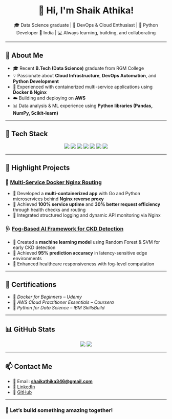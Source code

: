 <h1 align="center">👋 Hi, I'm Shaik Athika!</h1>

<p align="center">
🎓 Data Science graduate | 🚀 DevOps & Cloud Enthusiast | 🐍 Python Developer  
📍 India | 💻 Always learning, building, and collaborating  
</p>

---

## 🚀 About Me
- 🎓 Recent **B.Tech (Data Science)** graduate from RGM College  
- 💡 Passionate about **Cloud Infrastructure**, **DevOps Automation**, and **Python Development**
- 🐳 Experienced with containerized multi-service applications using **Docker & Nginx**
- ☁️ Building and deploying on **AWS**
- 📊 Data analysis & ML experience using **Python libraries (Pandas, NumPy, Scikit-learn)**

---

## 🔧 Tech Stack

<p align="center">
  <img src="https://img.shields.io/badge/-Python-3776AB?style=for-the-badge&logo=python&logoColor=white"/>
  <img src="https://img.shields.io/badge/-Docker-2496ED?style=for-the-badge&logo=docker&logoColor=white"/>
  <img src="https://img.shields.io/badge/-AWS-232F3E?style=for-the-badge&logo=amazonaws&logoColor=white"/>
  <img src="https://img.shields.io/badge/-Jenkins-D24939?style=for-the-badge&logo=jenkins&logoColor=white"/>
  <img src="https://img.shields.io/badge/-Linux-FCC624?style=for-the-badge&logo=linux&logoColor=black"/>
  <img src="https://img.shields.io/badge/-Terraform-7B42BC?style=for-the-badge&logo=terraform&logoColor=white"/>
  <img src="https://img.shields.io/badge/-Git-F05032?style=for-the-badge&logo=git&logoColor=white"/>
</p>

---

## 📌 Highlight Projects

### 🐳 [**Multi-Service Docker Nginx Routing**](https://github.com/Shaik376/multi-service-docker-nginx-routing)
- 🔹 Developed a **multi-containerized app** with Go and Python microservices behind **Nginx reverse proxy**
- 🔹 Achieved **100% service uptime** and **30% better request efficiency** through health checks and routing
- 🔹 Integrated structured logging and dynamic API monitoring via Nginx

### 🩺 [**Fog-Based AI Framework for CKD Detection**](https://github.com/your-project-link)
- 🔹 Created a **machine learning model** using Random Forest & SVM for early CKD detection
- 🔹 Achieved **95% prediction accuracy** in latency-sensitive edge environments
- 🔹 Enhanced healthcare responsiveness with fog-level computation

---

## 📜 Certifications
- 📄 *Docker for Beginners – Udemy*
- 📄 *AWS Cloud Practitioner Essentials – Coursera*
- 📄 *Python for Data Science – IBM SkillsBuild*


---

## 📊 GitHub Stats

<p align="center">
  <img src="https://github-readme-stats.vercel.app/api?username=Shaik376&show_icons=true&theme=radical" />
  <img src="https://github-readme-stats.vercel.app/api/top-langs/?username=Shaik376&layout=compact&theme=radical" />
</p>

---

## 📫 Contact Me
- 📧 Email: **shaikathika346@gmail.com**
- 🔗 [LinkedIn](https://www.linkedin.com/in/shaik-athika-33545b256)
- 🐙 [GitHub](https://github.com/Shaik376)

---

### 💪 Let’s build something amazing together!

